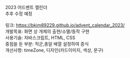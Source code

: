 2023 어드벤트 캘린더</br>
추후 수정 예정</br>
</br>
링크: https://bkim89229.github.io/advent_calendar_2023/ </br>
개발목표: 화면 상 개체의 출현/소멸/동작 구현 </br>
사용기술: 자바스크립트, HTML, CSS </br>
중점을 둔 부분: 적군,총알 배열 설정하여 증식 </br> 
개선사항: timeZone, 디자인(카드이미지, 색상, 문구) </br>
